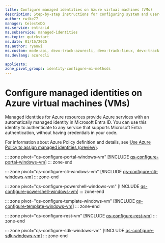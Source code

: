 ```yaml
---
title: Configure managed identities on Azure virtual machines (VMs)
description: Step-by-step instructions for configuring system and user-assigned managed identities on an Azure VMs.
author: rwike77
manager: CelesteDG
ms.service: entra-id
ms.subservice: managed-identities
ms.topic: quickstart
ms.date: 01/16/2025
ms.author: ryanwi
ms.custom: mode-api, devx-track-azurecli, devx-track-linux, devx-track-arm-template, devx-track-azurepowershell
ms.devlang: azurecli

appliesto:
zone_pivot_groups: identity-configure-mi-methods
---
```


# Configure managed identities on Azure virtual machines (VMs)

Managed identities for Azure resources provide Azure services with an automatically managed identity in Microsoft Entra ID. You can use this identity to authenticate to any service that supports Microsoft Entra authentication, without having credentials in your code. 

For information about Azure Policy definition and details, see [Use Azure Policy to assign managed identities (preview)](https://portal.azure.com/#blade/Microsoft_Azure_Policy/PolicyDetailBlade/definitionId/%2Fproviders%2FMicrosoft.Authorization%2FpolicyDefinitions%2Fd367bd60-64ca-4364-98ea-276775bddd94).


::: zone pivot="qs-configure-portal-windows-vm"
[!INCLUDE [qs-configure-portal-windows-vm](includes/qs-configure-portal-windows-vm.md)]
::: zone-end

::: zone pivot="qs-configure-cli-windows-vm"
[!INCLUDE [qs-configure-cli-windows-vm](includes/qs-configure-cli-windows-vm.md)]
::: zone-end

::: zone pivot="qs-configure-powershell-windows-vm"
[!INCLUDE [qs-configure-powershell-windows-vm](includes/qs-configure-powershell-windows-vm.md)]
::: zone-end

::: zone pivot="qs-configure-template-windows-vm"
[!INCLUDE [qs-configure-template-windows-vm](includes/qs-configure-template-windows-vm.md)]
::: zone-end

::: zone pivot="qs-configure-rest-vm"
[!INCLUDE [qs-configure-rest-vm](includes/qs-configure-rest-vm.md)]
::: zone-end

::: zone pivot="qs-configure-sdk-windows-vm"
[!INCLUDE [qs-configure-sdk-windows-vm](includes/qs-configure-sdk-windows-vm.md)]
::: zone-end

